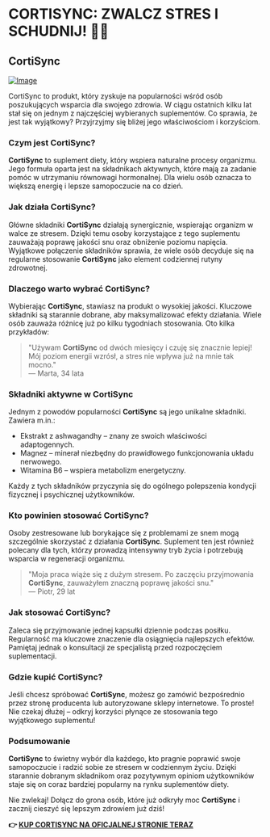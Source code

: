 # CORTISYNC: ZWALCZ STRES I SCHUDNIJ! 💪🌱

## CortiSync

[![Image](https://www2.sellhealth.com/239/cortisync_logo.jpg)](https://gchaffi.com/gu8svqKZ)

CortiSync to produkt, który zyskuje na popularności wśród osób poszukujących wsparcia dla swojego zdrowia. W ciągu ostatnich kilku lat stał się on jednym z najczęściej wybieranych suplementów. Co sprawia, że jest tak wyjątkowy? Przyjrzyjmy się bliżej jego właściwościom i korzyściom.

### Czym jest CortiSync?

**CortiSync** to suplement diety, który wspiera naturalne procesy organizmu. Jego formuła oparta jest na składnikach aktywnych, które mają za zadanie pomóc w utrzymaniu równowagi hormonalnej. Dla wielu osób oznacza to większą energię i lepsze samopoczucie na co dzień.

### Jak działa CortiSync?

Główne składniki **CortiSync** działają synergicznie, wspierając organizm w walce ze stresem. Dzięki temu osoby korzystające z tego suplementu zauważają poprawę jakości snu oraz obniżenie poziomu napięcia. Wyjątkowe połączenie składników sprawia, że wiele osób decyduje się na regularne stosowanie **CortiSync** jako element codziennej rutyny zdrowotnej.

### Dlaczego warto wybrać CortiSync?

Wybierając **CortiSync**, stawiasz na produkt o wysokiej jakości. Kluczowe składniki są starannie dobrane, aby maksymalizować efekty działania. Wiele osób zauważa różnicę już po kilku tygodniach stosowania. Oto kilka przykładów:

> "Używam **CortiSync** od dwóch miesięcy i czuję się znacznie lepiej! Mój poziom energii wzrósł, a stres nie wpływa już na mnie tak mocno."  
> — Marta, 34 lata

### Składniki aktywne w CortiSync

Jednym z powodów popularności **CortiSync** są jego unikalne składniki. Zawiera m.in.:

- Ekstrakt z ashwagandhy – znany ze swoich właściwości adaptogennych.
- Magnez – minerał niezbędny do prawidłowego funkcjonowania układu nerwowego.
- Witamina B6 – wspiera metabolizm energetyczny.

Każdy z tych składników przyczynia się do ogólnego polepszenia kondycji fizycznej i psychicznej użytkowników.

### Kto powinien stosować CortiSync?

Osoby zestresowane lub borykające się z problemami ze snem mogą szczególnie skorzystać z działania **CortiSync**. Suplement ten jest również polecany dla tych, którzy prowadzą intensywny tryb życia i potrzebują wsparcia w regeneracji organizmu.

> "Moja praca wiąże się z dużym stresem. Po zaczęciu przyjmowania **CortiSync**, zauważyłem znaczną poprawę jakości snu."  
> — Piotr, 29 lat

### Jak stosować CortiSync?

Zaleca się przyjmowanie jednej kapsułki dziennie podczas posiłku. Regularność ma kluczowe znaczenie dla osiągnięcia najlepszych efektów. Pamiętaj jednak o konsultacji ze specjalistą przed rozpoczęciem suplementacji.

### Gdzie kupić CortiSync?

Jeśli chcesz spróbować **CortiSync**, możesz go zamówić bezpośrednio przez stronę producenta lub autoryzowane sklepy internetowe. To proste! Nie czekaj dłużej – odkryj korzyści płynące ze stosowania tego wyjątkowego suplementu!

### Podsumowanie

**CortiSync** to świetny wybór dla każdego, kto pragnie poprawić swoje samopoczucie i radzić sobie ze stresem w codziennym życiu. Dzięki starannie dobranym składnikom oraz pozytywnym opiniom użytkowników staje się on coraz bardziej popularny na rynku suplementów diety.

Nie zwlekaj! Dołącz do grona osób, które już odkryły moc **CortiSync** i zacznij cieszyć się lepszym zdrowiem już dziś!



**👉 [KUP CORTISYNC NA OFICJALNEJ STRONIE TERAZ](https://gchaffi.com/gu8svqKZ)**
